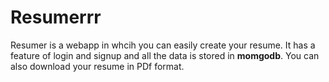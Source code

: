 # Resumerrr
Resumer is a webapp in whcih you can easily create your resume. It has a feature of login and signup and all the data is stored in <b>momgodb</b>. You can also download your resume in PDf format.
